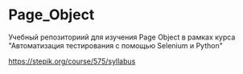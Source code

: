 # Page_Object
Учебный репозиториий для изучения Page Object в рамках курса "Автоматизация тестирования с помощью Selenium и Python"

https://stepik.org/course/575/syllabus